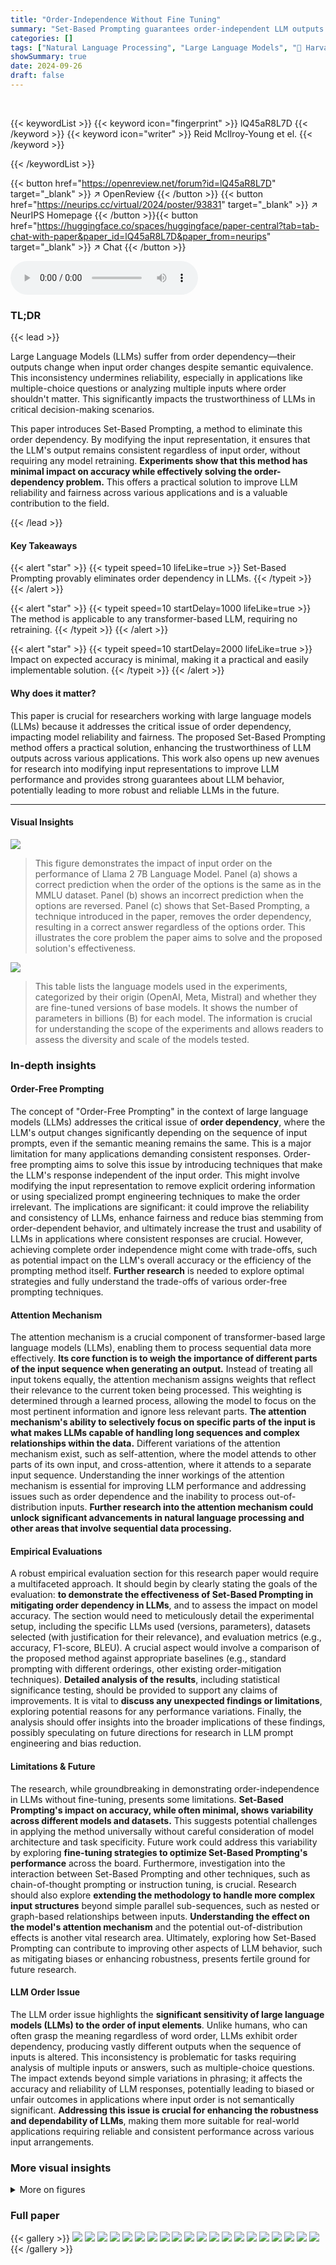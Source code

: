 ```yaml
---
title: "Order-Independence Without Fine Tuning"
summary: "Set-Based Prompting guarantees order-independent LLM outputs by modifying input representations, eliminating unwanted inconsistencies without fine-tuning."
categories: []
tags: ["Natural Language Processing", "Large Language Models", "🏢 Harvard University",]
showSummary: true
date: 2024-09-26
draft: false
---
```


<br>

{{< keywordList >}}
{{< keyword icon="fingerprint" >}} lQ45aR8L7D {{< /keyword >}}
{{< keyword icon="writer" >}} Reid McIlroy-Young et el. {{< /keyword >}}
 
{{< /keywordList >}}

{{< button href="https://openreview.net/forum?id=lQ45aR8L7D" target="_blank" >}}
↗ OpenReview
{{< /button >}}
{{< button href="https://neurips.cc/virtual/2024/poster/93831" target="_blank" >}}
↗ NeurIPS Homepage
{{< /button >}}{{< button href="https://huggingface.co/spaces/huggingface/paper-central?tab=tab-chat-with-paper&paper_id=lQ45aR8L7D&paper_from=neurips" target="_blank" >}}
↗ Chat
{{< /button >}}



<audio controls>
    <source src="https://ai-paper-reviewer.com/lQ45aR8L7D/podcast.wav" type="audio/wav">
    Your browser does not support the audio element.
</audio>


### TL;DR


{{< lead >}}

Large Language Models (LLMs) suffer from order dependency—their outputs change when input order changes despite semantic equivalence. This inconsistency undermines reliability, especially in applications like multiple-choice questions or analyzing multiple inputs where order shouldn't matter.  This significantly impacts the trustworthiness of LLMs in critical decision-making scenarios.



This paper introduces Set-Based Prompting, a method to eliminate this order dependency. By modifying the input representation, it ensures that the LLM's output remains consistent regardless of input order, without requiring any model retraining.  **Experiments show that this method has minimal impact on accuracy while effectively solving the order-dependency problem.** This offers a practical solution to improve LLM reliability and fairness across various applications and is a valuable contribution to the field. 

{{< /lead >}}


#### Key Takeaways

{{< alert "star" >}}
{{< typeit speed=10 lifeLike=true >}} Set-Based Prompting provably eliminates order dependency in LLMs. {{< /typeit >}}
{{< /alert >}}

{{< alert "star" >}}
{{< typeit speed=10 startDelay=1000 lifeLike=true >}} The method is applicable to any transformer-based LLM, requiring no retraining. {{< /typeit >}}
{{< /alert >}}

{{< alert "star" >}}
{{< typeit speed=10 startDelay=2000 lifeLike=true >}} Impact on expected accuracy is minimal, making it a practical and easily implementable solution. {{< /typeit >}}
{{< /alert >}}

#### Why does it matter?
This paper is crucial for researchers working with large language models (LLMs) because it addresses the critical issue of order dependency, impacting model reliability and fairness.  The proposed Set-Based Prompting method offers a practical solution, enhancing the trustworthiness of LLM outputs across various applications. This work also opens up new avenues for research into modifying input representations to improve LLM performance and provides strong guarantees about LLM behavior, potentially leading to more robust and reliable LLMs in the future.

------
#### Visual Insights



![](https://ai-paper-reviewer.com/lQ45aR8L7D/figures_1_1.jpg)

> This figure demonstrates the impact of input order on the performance of Llama 2 7B Language Model.  Panel (a) shows a correct prediction when the order of the options is the same as in the MMLU dataset.  Panel (b) shows an incorrect prediction when the options are reversed. Panel (c) shows that Set-Based Prompting, a technique introduced in the paper, removes the order dependency, resulting in a correct answer regardless of the options order. This illustrates the core problem the paper aims to solve and the proposed solution's effectiveness.





![](https://ai-paper-reviewer.com/lQ45aR8L7D/tables_3_1.jpg)

> This table lists the language models used in the experiments, categorized by their origin (OpenAI, Meta, Mistral) and whether they are fine-tuned versions of base models.  It shows the number of parameters in billions (B) for each model.  The information is crucial for understanding the scope of the experiments and allows readers to assess the diversity and scale of the models tested.





### In-depth insights


#### Order-Free Prompting
The concept of "Order-Free Prompting" in the context of large language models (LLMs) addresses the critical issue of **order dependency**, where the LLM's output changes significantly depending on the sequence of input prompts, even if the semantic meaning remains the same.  This is a major limitation for many applications demanding consistent responses.  Order-free prompting aims to solve this issue by introducing techniques that make the LLM's response independent of the input order. This might involve modifying the input representation to remove explicit ordering information or using specialized prompt engineering techniques to make the order irrelevant.  The implications are significant: it could improve the reliability and consistency of LLMs, enhance fairness and reduce bias stemming from order-dependent behavior, and ultimately increase the trust and usability of LLMs in applications where consistent responses are crucial.  However, achieving complete order independence might come with trade-offs, such as potential impact on the LLM's overall accuracy or the efficiency of the prompting method itself.  **Further research** is needed to explore optimal strategies and fully understand the trade-offs of various order-free prompting techniques.

#### Attention Mechanism
The attention mechanism is a crucial component of transformer-based large language models (LLMs), enabling them to process sequential data more effectively.  **Its core function is to weigh the importance of different parts of the input sequence when generating an output.**  Instead of treating all input tokens equally, the attention mechanism assigns weights that reflect their relevance to the current token being processed. This weighting is determined through a learned process, allowing the model to focus on the most pertinent information and ignore less relevant parts.  **The attention mechanism's ability to selectively focus on specific parts of the input is what makes LLMs capable of handling long sequences and complex relationships within the data.**  Different variations of the attention mechanism exist, such as self-attention, where the model attends to other parts of its own input, and cross-attention, where it attends to a separate input sequence.  Understanding the inner workings of the attention mechanism is essential for improving LLM performance and addressing issues such as order dependence and the inability to process out-of-distribution inputs.  **Further research into the attention mechanism could unlock significant advancements in natural language processing and other areas that involve sequential data processing.**

#### Empirical Evaluations
A robust empirical evaluation section for this research paper would require a multifaceted approach.  It should begin by clearly stating the goals of the evaluation: **to demonstrate the effectiveness of Set-Based Prompting in mitigating order dependency in LLMs**, and to assess the impact on model accuracy. The section would need to meticulously detail the experimental setup, including the specific LLMs used (versions, parameters), datasets selected (with justification for their relevance), and evaluation metrics (e.g., accuracy, F1-score, BLEU). A crucial aspect would involve a comparison of the proposed method against appropriate baselines (e.g., standard prompting with different orderings, other existing order-mitigation techniques). **Detailed analysis of the results**, including statistical significance testing, should be provided to support any claims of improvements.  It is vital to **discuss any unexpected findings or limitations**, exploring potential reasons for any performance variations.  Finally, the analysis should offer insights into the broader implications of these findings, possibly speculating on future directions for research in LLM prompt engineering and bias reduction.

#### Limitations & Future
The research, while groundbreaking in demonstrating order-independence in LLMs without fine-tuning, presents some limitations.  **Set-Based Prompting's impact on accuracy, while often minimal, shows variability across different models and datasets.**  This suggests potential challenges in applying the method universally without careful consideration of model architecture and task specificity.  Future work could address this variability by exploring **fine-tuning strategies to optimize Set-Based Prompting's performance** across the board. Furthermore, investigation into the interaction between Set-Based Prompting and other techniques, such as chain-of-thought prompting or instruction tuning, is crucial.  Research should also explore **extending the methodology to handle more complex input structures** beyond simple parallel sub-sequences, such as nested or graph-based relationships between inputs.  **Understanding the effect on the model's attention mechanism** and the potential out-of-distribution effects is another vital research area. Ultimately, exploring how Set-Based Prompting can contribute to improving other aspects of LLM behavior, such as mitigating biases or enhancing robustness, presents fertile ground for future research.

#### LLM Order Issue
The LLM order issue highlights the **significant sensitivity of large language models (LLMs) to the order of input elements**. Unlike humans, who can often grasp the meaning regardless of word order, LLMs exhibit order dependency, producing vastly different outputs when the sequence of inputs is altered.  This inconsistency is problematic for tasks requiring analysis of multiple inputs or answers, such as multiple-choice questions. The impact extends beyond simple variations in phrasing; it affects the accuracy and reliability of LLM responses, potentially leading to biased or unfair outcomes in applications where input order is not semantically significant.  **Addressing this issue is crucial for enhancing the robustness and dependability of LLMs**, making them more suitable for real-world applications requiring reliable and consistent performance across various input arrangements.


### More visual insights

<details>
<summary>More on figures
</summary>


![](https://ai-paper-reviewer.com/lQ45aR8L7D/figures_6_1.jpg)

> This figure displays the performance comparison of different LLMs on two datasets (CSQA and MMLU) with and without the proposed Set-Based Prompting technique.  It highlights the impact of input order on model accuracy, showcasing that Set-Based Prompting mitigates order dependency, leading to more consistent results across different input orderings.


![](https://ai-paper-reviewer.com/lQ45aR8L7D/figures_7_1.jpg)

> This figure shows the accuracy of different language models on two benchmark datasets (modified CSQA and modified MMLU) with and without using the proposed Set-Based Prompting method.  The blue bars represent the accuracy obtained using the original question order and its reverse, illustrating order dependency.  The green bars show accuracy with Set-Based Prompting applied, demonstrating order independence.  The results indicate that Set-Based Prompting maintains reasonable accuracy while eliminating order dependency.


![](https://ai-paper-reviewer.com/lQ45aR8L7D/figures_8_1.jpg)

> This figure shows the performance comparison of different LLMs on two datasets (Modified CSQA and Modified MMLU) with and without Set-Based Prompting.  The blue bars represent the accuracy when the input order is either normal or reversed, while the green bar represents the accuracy using Set-Based Prompting, which is order-invariant. The different shades of blue show the best and worst results obtained from normal and reversed ordering scenarios.  The results demonstrate the effect of Set-Based Prompting in reducing order dependence and achieving consistent performance across different input orders.


![](https://ai-paper-reviewer.com/lQ45aR8L7D/figures_16_1.jpg)

> This figure shows the accuracy of different language models on two benchmark datasets (modified CSQA and modified MMLU) with and without Set-Based Prompting.  The blue bars represent the accuracy using the default and reversed orderings of the options. The green bar represents the accuracy using Set-Based Prompting, which is order-invariant.  The different shades of blue bars show the best and worst case scenarios for the default ordering.


![](https://ai-paper-reviewer.com/lQ45aR8L7D/figures_16_2.jpg)

> This figure compares the accuracy of different LLMs on two datasets (Modified CSQA and Modified MMLU) with and without using Set-Based Prompting. For the models without Set-Based Prompting, two accuracy values are shown which represent the performance with default and reversed ordering of the input data. In contrast, the models with Set-Based Prompting show only one accuracy value because the technique makes the model order-independent.  The figure helps visualize the impact of Set-Based Prompting on mitigating order dependency and its effect on overall model accuracy.


![](https://ai-paper-reviewer.com/lQ45aR8L7D/figures_17_1.jpg)

> This figure shows the modified MMLU accuracy for a subset of models under various conditions.  It compares the accuracy with normal and reversed question orderings, and when only the positional encoding or attention mask is modified.  Finally, it displays the accuracy when using Set-Based Prompting. The purpose is to illustrate the impact of different modifications on the order dependency problem and how Set-Based Prompting improves accuracy.


![](https://ai-paper-reviewer.com/lQ45aR8L7D/figures_17_2.jpg)

> This figure shows the accuracy results on two datasets (Modified CSQA and Modified MMLU) for several large language models (LLMs). Blue bars represent the performance without Set-Based Prompting, showing the variation between normal and reversed ordering (Worst of 2, Best of 2, and Best of 1). The green bar shows the accuracy achieved with Set-Based Prompting, demonstrating its consistency across different orderings.


![](https://ai-paper-reviewer.com/lQ45aR8L7D/figures_18_1.jpg)

> The figure shows the accuracy of different language models on two benchmark datasets (CSQA and MMLU) with and without the proposed Set-Based Prompting technique. The blue bars represent the accuracy with normal and reversed orderings of the options. The green bars show the accuracy with Set-Based Prompting, which is order-invariant. The results demonstrate the effectiveness of Set-Based Prompting in mitigating order dependency in LLMs.


</details>






### Full paper

{{< gallery >}}
<img src="https://ai-paper-reviewer.com/lQ45aR8L7D/1.png" class="grid-w50 md:grid-w33 xl:grid-w25" />
<img src="https://ai-paper-reviewer.com/lQ45aR8L7D/2.png" class="grid-w50 md:grid-w33 xl:grid-w25" />
<img src="https://ai-paper-reviewer.com/lQ45aR8L7D/3.png" class="grid-w50 md:grid-w33 xl:grid-w25" />
<img src="https://ai-paper-reviewer.com/lQ45aR8L7D/4.png" class="grid-w50 md:grid-w33 xl:grid-w25" />
<img src="https://ai-paper-reviewer.com/lQ45aR8L7D/5.png" class="grid-w50 md:grid-w33 xl:grid-w25" />
<img src="https://ai-paper-reviewer.com/lQ45aR8L7D/6.png" class="grid-w50 md:grid-w33 xl:grid-w25" />
<img src="https://ai-paper-reviewer.com/lQ45aR8L7D/7.png" class="grid-w50 md:grid-w33 xl:grid-w25" />
<img src="https://ai-paper-reviewer.com/lQ45aR8L7D/8.png" class="grid-w50 md:grid-w33 xl:grid-w25" />
<img src="https://ai-paper-reviewer.com/lQ45aR8L7D/9.png" class="grid-w50 md:grid-w33 xl:grid-w25" />
<img src="https://ai-paper-reviewer.com/lQ45aR8L7D/10.png" class="grid-w50 md:grid-w33 xl:grid-w25" />
<img src="https://ai-paper-reviewer.com/lQ45aR8L7D/11.png" class="grid-w50 md:grid-w33 xl:grid-w25" />
<img src="https://ai-paper-reviewer.com/lQ45aR8L7D/12.png" class="grid-w50 md:grid-w33 xl:grid-w25" />
<img src="https://ai-paper-reviewer.com/lQ45aR8L7D/13.png" class="grid-w50 md:grid-w33 xl:grid-w25" />
<img src="https://ai-paper-reviewer.com/lQ45aR8L7D/14.png" class="grid-w50 md:grid-w33 xl:grid-w25" />
<img src="https://ai-paper-reviewer.com/lQ45aR8L7D/15.png" class="grid-w50 md:grid-w33 xl:grid-w25" />
<img src="https://ai-paper-reviewer.com/lQ45aR8L7D/16.png" class="grid-w50 md:grid-w33 xl:grid-w25" />
<img src="https://ai-paper-reviewer.com/lQ45aR8L7D/17.png" class="grid-w50 md:grid-w33 xl:grid-w25" />
<img src="https://ai-paper-reviewer.com/lQ45aR8L7D/18.png" class="grid-w50 md:grid-w33 xl:grid-w25" />
<img src="https://ai-paper-reviewer.com/lQ45aR8L7D/19.png" class="grid-w50 md:grid-w33 xl:grid-w25" />
<img src="https://ai-paper-reviewer.com/lQ45aR8L7D/20.png" class="grid-w50 md:grid-w33 xl:grid-w25" />
{{< /gallery >}}